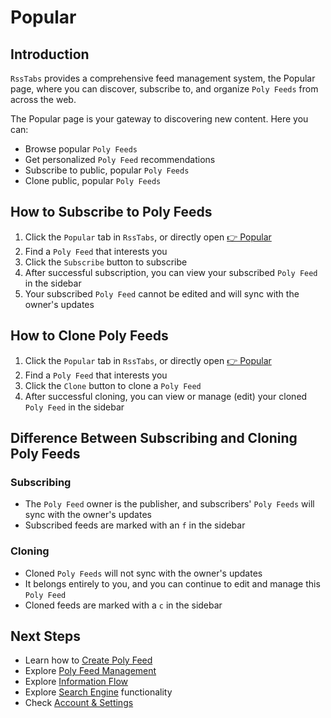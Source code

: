 # Popular

## Introduction

`RssTabs` provides a comprehensive feed management system, the Popular page, where you can discover, subscribe to, and organize `Poly Feeds` from across the web.

The Popular page is your gateway to discovering new content. Here you can:

- Browse popular `Poly Feeds`
- Get personalized `Poly Feed` recommendations
- Subscribe to public, popular `Poly Feeds`
- Clone public, popular `Poly Feeds`

## How to Subscribe to Poly Feeds

1. Click the `Popular` tab in `RssTabs`, or directly open [👉 Popular](https://app.rsstabs.com/popular)
2. Find a `Poly Feed` that interests you
3. Click the `Subscribe` button to subscribe
4. After successful subscription, you can view your subscribed `Poly Feed` in the sidebar
5. Your subscribed `Poly Feed` cannot be edited and will sync with the owner's updates

## How to Clone Poly Feeds

1. Click the `Popular` tab in `RssTabs`, or directly open [👉 Popular](https://app.rsstabs.com/popular)
2. Find a `Poly Feed` that interests you
3. Click the `Clone` button to clone a `Poly Feed`
4. After successful cloning, you can view or manage (edit) your cloned `Poly Feed` in the sidebar

## Difference Between Subscribing and Cloning Poly Feeds

### Subscribing

- The `Poly Feed` owner is the publisher, and subscribers' `Poly Feeds` will sync with the owner's updates
- Subscribed feeds are marked with an `f` in the sidebar


### Cloning

- Cloned `Poly Feeds` will not sync with the owner's updates
- It belongs entirely to you, and you can continue to edit and manage this `Poly Feed`
- Cloned feeds are marked with a `c` in the sidebar

## Next Steps

- Learn how to [Create Poly Feed](../features/create-poly-feed.md)
- Explore [Poly Feed Management](../features/manage-poly-feed.md)
- Explore [Information Flow](../features/information.md)
- Explore [Search Engine](../features/search-engine.md) functionality
- Check [Account & Settings](../features/account-settings.md)
